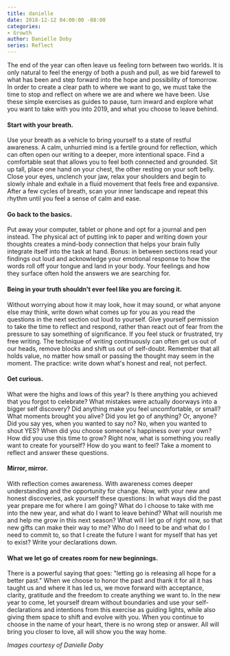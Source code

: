 ```yaml
---
title: danielle
date: 2018-12-12 04:00:00 -08:00
categories:
- Growth
author: Danielle Doby
series: Reflect
---
```


The end of the year can often leave us feeling torn between two worlds. It is only natural to feel the energy of both a push and pull, as we bid farewell to what has been and step forward into the hope and possibility of tomorrow. In order to create a clear path to where we want to go, we must take the time to stop and reflect on where we are and where we have been. Use these simple exercises as guides to pause, turn inward and explore what you want to take with you into 2019, and what you choose to leave behind. 

#### Start with your breath.

Use your breath as a vehicle to bring yourself to a state of restful awareness. A calm, unhurried mind is a fertile ground for reflection, which can often open our writing to a deeper, more intentional space. Find a comfortable seat that allows you to feel both connected and grounded. Sit up tall, place one hand on your chest, the other resting on your soft belly. Close your eyes, unclench your jaw, relax your shoulders and begin to slowly inhale and exhale in a fluid movement that feels free and expansive. After a few cycles of breath, scan your inner landscape and repeat this rhythm until you feel a sense of calm and ease. 

#### Go back to the basics. 

Put away your computer, tablet or phone and opt for a journal and pen instead. The physical act of putting ink to paper and writing down your thoughts creates a mind-body connection that helps your brain fully integrate itself into the task at hand. Bonus: in between sections read your findings out loud and acknowledge your emotional response to how the words roll off your tongue and land in your body. Your feelings and how they surface often hold the answers we are searching for.

#### Being in your truth shouldn't ever feel like you are forcing it.

Without worrying about how it may look, how it may sound, or what anyone else may think, write down what comes up for you as you read the questions in the next section out loud to yourself. Give yourself permission to take the time to reflect and respond, rather than react out of fear from the pressure to say something of significance. If you feel stuck or frustrated, try free writing. The technique of writing continuously can often get us out of our heads, remove blocks and shift us out of self-doubt. Remember that all holds value, no matter how small or passing the thought may seem in the moment. The practice: write down what's honest and real, not perfect.

#### Get curious. 

What were the highs and lows of this year? Is there anything you achieved that you forgot to celebrate? What mistakes were actually doorways into a bigger self discovery? Did anything make you feel uncomfortable, or small? What moments brought you alive? Did you let go of anything? Or, anyone? Did you say yes, when you wanted to say no? No, when you wanted to shout YES? When did you choose someone's happiness over your own? How did you use this time to grow? Right now, what is something you really want to create for yourself? How do you want to feel? Take a moment to reflect and answer these questions.

#### Mirror, mirror. 

With reflection comes awareness. With awareness comes deeper understanding and the opportunity for change. Now, with your new and honest discoveries, ask yourself these questions: In what ways did the past year prepare me for where I am going? What do I choose to take with me into the new year, and what do I want to leave behind? What will nourish me and help me grow in this next season? What will I let go of right now, so that new gifts can make their way to me?  Who do I need to be and what do I need to commit to, so that I create the future I want for myself that has yet to exist? Write your declarations down. 

#### What we let go of creates room for new beginnings.

There is a powerful saying that goes: "letting go is releasing all hope for a better past." When we choose to honor the past and thank it for all it has taught us and where it has led us, we move forward with acceptance, clarity, gratitude and the freedom to create anything we want to. In the new year to come, let yourself dream without boundaries and use your self-declarations and intentions from this exercise as guiding lights, while also giving them space to shift and evolve with you. When you continue to choose in the name of your heart, there is no wrong step or answer. All will bring you closer to love, all will show you the way home.  

_Images courtesy of Danielle Doby_